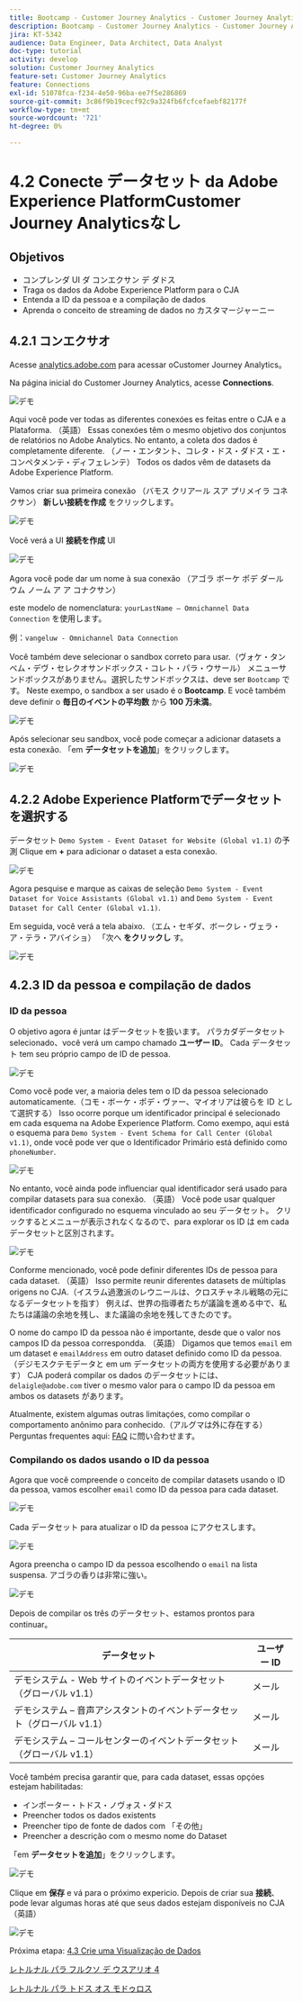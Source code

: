 ```yaml
---
title: Bootcamp - Customer Journey Analytics - Customer Journey AnalyticsのAdobe Experience Platform データセットの接続 – ブラジル
description: Bootcamp - Customer Journey Analytics - Customer Journey AnalyticsのAdobe Experience Platform データセットの接続 – ブラジル
jira: KT-5342
audience: Data Engineer, Data Architect, Data Analyst
doc-type: tutorial
activity: develop
solution: Customer Journey Analytics
feature-set: Customer Journey Analytics
feature: Connections
exl-id: 51078fca-f234-4e50-96ba-ee7f5e286869
source-git-commit: 3c86f9b19cecf92c9a324fb6fcfcefaebf82177f
workflow-type: tm+mt
source-wordcount: '721'
ht-degree: 0%

---
```


# 4.2 Conecte データセット da Adobe Experience PlatformCustomer Journey Analyticsなし

## Objetivos

- コンプレンダ UI ダ コンエクサン デ ダドス
- Traga os dados da Adobe Experience Platform para o CJA
- Entenda a ID da pessoa e a compilação de dados
- Aprenda o conceito de streaming de dados no カスタマージャーニー

## 4.2.1 コンエクサオ

Acesse [analytics.adobe.com](https://analytics.adobe.com) para acessar oCustomer Journey Analytics。

Na página inicial do Customer Journey Analytics, acesse **Connections**.

![ デモ ](./images/cja2.png)

Aqui você pode ver todas as diferentes conexóes es feitas entre o CJA e a Plataforma. （英語） Essas conexóes têm o mesmo objetivo dos conjuntos de relatórios no Adobe Analytics. No entanto, a coleta dos dados é completamente diferente. （ノー・エンタント、コレタ・ドス・ダドス・エ・コンペタメンテ・ディフェレンテ） Todos os dados vêm de datasets da Adobe Experience Platform.

Vamos criar sua primeira conexão （バモス クリアール スア プリメイラ コネクサン） **新しい接続を作成** をクリックします。

![ デモ ](./images/cja4.png)

Você verá a UI **接続を作成** UI

![ デモ ](./images/cja5.png)

Agora você pode dar um nome à sua conexão （アゴラ ボーケ ポデ ダール ウム ノーム ア ア コナクサン）

este modelo de nomenclatura: `yourLastName – Omnichannel Data Connection` を使用します。

例：`vangeluw - Omnichannel Data Connection`

Você também deve selecionar o sandbox correto para usar.（ヴォケ・タンベム・デヴ・セレクオサンドボックス・コレト・パラ・ウサール） メニューサンドボックスがありません。選択したサンドボックスは、deve ser `Bootcamp` です。 Neste exempo, o sandbox a ser usado é o **Bootcamp**. E você também deve definir o **毎日のイベントの平均数** から **100 万未満**。

![ デモ ](./images/cjasb.png)

Após selecionar seu sandbox, você pode começar a adicionar datasets a esta conexão. 「em **データセットを追加**」をクリックします。

![ デモ ](./images/cjasb1.png)

## 4.2.2 Adobe Experience Platformでデータセットを選択する

データセット `Demo System - Event Dataset for Website (Global v1.1)` の予測 Clique em **+** para adicionar o dataset a esta conexão.

![ デモ ](./images/cja7.png)

Agora pesquise e marque as caixas de seleção `Demo System - Event Dataset for Voice Assistants (Global v1.1)` and `Demo System - Event Dataset for Call Center (Global v1.1)`.

Em seguida, você verá a tela abaixo. （エム・セギダ、ボークレ・ヴェラ・ア・テラ・アバイショ） 「次へ **をクリックし** す。

![ デモ ](./images/cja9.png)

## 4.2.3 ID da pessoa e compilação de dados

### ID da pessoa

O objetivo agora é juntar はデータセットを扱います。 パラカダデータセット selecionado、você verá um campo chamado **ユーザー ID**。 Cada データセット tem seu próprio campo de ID de pessoa.

![ デモ ](./images/cja11.png)

Como você pode ver, a maioria deles tem o ID da pessoa selecionado automaticamente.（コモ・ボーケ・ポデ・ヴァー、マイオリアは彼らを ID として選択する） Isso ocorre porque um identificador principal é selecionado em cada esquema na Adobe Experience Platform. Como exempo, aqui está o esquema para `Demo System - Event Schema for Call Center (Global v1.1)`, onde você pode ver que o Identificador Primário está definido como `phoneNumber`.

![ デモ ](./images/cja13.png)

No entanto, você ainda pode influenciar qual identificador será usado para compilar datasets para sua conexão. （英語） Você pode usar qualquer identificador configurado no esquema vinculado ao seu データセット。 クリックするとメニューが表示されなくなるので、para explorar os ID は em cada データセットと区別されます。

![ デモ ](./images/cja14.png)

Conforme mencionado, você pode definir diferentes IDs de pessoa para cada dataset. （英語） Isso permite reunir diferentes datasets de múltiplas origens no CJA.（イスラム過激派のレウニールは、クロスチャネル戦略の元になるデータセットを指す） 例えば、世界の指導者たちが議論を進める中で、私たちは議論の余地を残し、また議論の余地を残してきたのです。

O nome do campo ID da pessoa não é importante, desde que o valor nos campos ID da pessoa correspondda. （英語） Digamos que temos `email` em um dataset e `emailAddress` em outro dataset definido como ID da pessoa.（デジモスクテモデータと em um データセットの両方を使用する必要があります） CJA poderá compilar os dados のデータセットには、`delaigle@adobe.com` tiver o mesmo valor para o campo ID da pessoa em ambos os datasets があります。

Atualmente, existem algumas outras limitaçóes, como compilar o comportamento anônimo para conhecido.（アルグマは外に存在する） Perguntas frequentes aqui: [FAQ](https://experienceleague.adobe.com/docs/analytics-platform/using/cja-overview/cja-faq.html) に問い合わせます。


### Compilando os dados usando o ID da pessoa

Agora que você compreende o conceito de compilar datasets usando o ID da pessoa, vamos escolher `email` como ID da pessoa para cada dataset.

![ デモ ](./images/cja15.png)

Cada データセット para atualizar o ID da pessoa にアクセスします。

![ デモ ](./images/cja12a.png)

Agora preencha o campo ID da pessoa escolhendo o `email` na lista suspensa. アゴラの香りは非常に強い。

![ デモ ](./images/cja17.png)

Depois de compilar os três のデータセット、estamos prontos para continuar。

| データセット | ユーザー ID |
| ----------------- |-------------| 
| デモシステム - Web サイトのイベントデータセット（グローバル v1.1） | メール |
| デモシステム – 音声アシスタントのイベントデータセット（グローバル v1.1） | メール |
| デモシステム – コールセンターのイベントデータセット（グローバル v1.1） | メール |

Você também precisa garantir que, para cada dataset, essas opçóes estejam habilitadas:

- インポーター・トドス・ノヴォス・ダドス
- Preencher todos os dados existents
- Preencher tipo de fonte de dados com 「その他」
- Preencher a descrição com o mesmo nome do Dataset

「em **データセットを追加**」をクリックします。

![ デモ ](./images/cja16.png)

Clique em **保存** e vá para o próximo expericio. Depois de criar sua **接続**、pode levar algumas horas até que seus dados estejam disponíveis no CJA （英語）

![ デモ ](./images/cja20.png)

Próxima etapa: [4.3 Crie uma Visualização de Dados](./ex3.md)

[レトルナル パラ フルクソ デ ウスアリオ 4](./uc4.md)

[レトルナル パラ トドス オス モドゥロス](./../../overview.md)
